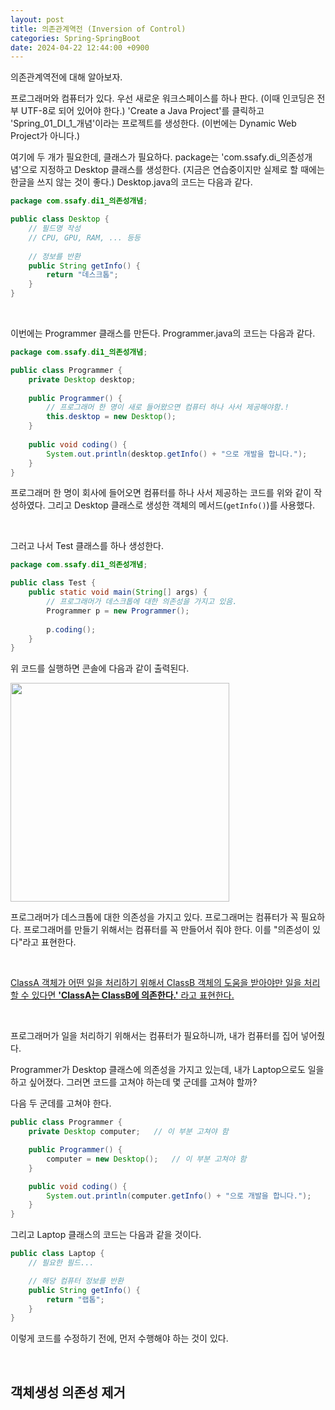 ```yaml
---
layout: post
title: 의존관계역전 (Inversion of Control)
categories: Spring-SpringBoot
date: 2024-04-22 12:44:00 +0900
---
```

의존관계역전에 대해 알아보자.

프로그래머와 컴퓨터가 있다. 우선 새로운 워크스페이스를 하나 판다. (이때 인코딩은 전부 UTF-8로 되어 있어야 한다.) 'Create a Java Project'를 클릭하고 'Spring_01_DI_1_개념'이라는 프로젝트를 생성한다. (이번에는 Dynamic Web Project가 아니다.)

여기에 두 개가 필요한데, 클래스가 필요하다. package는 'com.ssafy.di_의존성개념'으로 지정하고 Desktop 클래스를 생성한다. (지금은 연습중이지만 실제로 할 때에는 한글을 쓰지 않는 것이 좋다.) Desktop.java의 코드는 다음과 같다.

```java
package com.ssafy.di1_의존성개념;

public class Desktop {
	// 필드명 작성
	// CPU, GPU, RAM, ... 등등
	
	// 정보를 반환
	public String getInfo() {
		return "데스크톱";
	}
}
```

<br>

이번에는 Programmer 클래스를 만든다. Programmer.java의 코드는 다음과 같다.

```java
package com.ssafy.di1_의존성개념;

public class Programmer {
	private Desktop desktop;
	
	public Programmer() {
		// 프로그래머 한 명이 새로 들어왔으면 컴퓨터 하나 사서 제공해야함.!
		this.desktop = new Desktop();
	}
	
	public void coding() {
		System.out.println(desktop.getInfo() + "으로 개발을 합니다.");
	}
}
```

프로그래머 한 명이 회사에 들어오면 컴퓨터를 하나 사서 제공하는 코드를 위와 같이 작성하였다. 그리고 Desktop 클래스로 생성한 객체의 메서드(```getInfo()```)를 사용했다.

<br>

그러고 나서 Test 클래스를 하나 생성한다.

```java
package com.ssafy.di1_의존성개념;

public class Test {
	public static void main(String[] args) {
		// 프로그래머가 데스크톱에 대한 의존성을 가지고 있음.
		Programmer p = new Programmer();
		
		p.coding();
	}
}
```

위 코드를 실행하면 콘솔에 다음과 같이 출력된다.

<img src="https://github.com/johnkdk609/johnkdk609.github.io/assets/88493727/bf96f960-e2a9-4ad4-9eb7-923239aa1959" width="350px" />

프로그래머가 데스크톱에 대한 의존성을 가지고 있다. 프로그래머는 컴퓨터가 꼭 필요하다. 프로그래머를 만들기 위해서는 컴퓨터를 꼭 만들어서 줘야 한다. 이를 "의존성이 있다"라고 표현한다.

<br>

<u>ClassA 객체가 어떤 일을 처리하기 위해서 ClassB 객체의 도움을 받아야만 일을 처리할 수 있다면 <b>'ClassA는 ClassB에 의존한다.'</b> 라고 표현한다.</u>

<br>

프로그래머가 일을 처리하기 위해서는 컴퓨터가 필요하니까, 내가 컴퓨터를 집어 넣어줬다.

Programmer가 Desktop 클래스에 의존성을 가지고 있는데, 내가 Laptop으로도 일을 하고 싶어졌다. 그러면 코드를 고쳐야 하는데 몇 군데를 고쳐야 할까?

다음 두 군데를 고쳐야 한다.

```java
public class Programmer {
	private Desktop computer;	// 이 부분 고쳐야 함

	public Programmer() {
		computer = new Desktop();	// 이 부분 고쳐야 함
	}

	public void coding() {
		System.out.println(computer.getInfo() + "으로 개발을 합니다.");
	}
}
```

그리고 Laptop 클래스의 코드는 다음과 같을 것이다.

```java
public class Laptop {
	// 필요한 필드...

	// 해당 컴퓨터 정보를 반환
	public String getInfo() {
		return "랩톱";
	}
}
```

이렇게 코드를 수정하기 전에, 먼저 수행해야 하는 것이 있다. 

<br>

## 객체생성 의존성 제거

